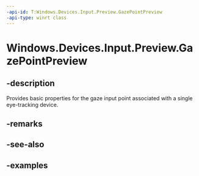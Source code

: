 ```yaml
---
-api-id: T:Windows.Devices.Input.Preview.GazePointPreview
-api-type: winrt class
---
```


<!-- Class syntax.
public class GazePointPreview 
-->

# Windows.Devices.Input.Preview.GazePointPreview

## -description

Provides basic properties for the gaze input point associated with a single eye-tracking device.

## -remarks

## -see-also

## -examples